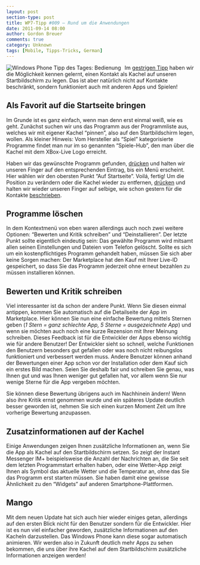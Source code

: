 ```yaml
---
layout: post
section-type: post
title: WP7-Tipp #009 – Rund um die Anwendungen
date: 2011-09-14 08:00
author: Gordon Breuer
comments: true
category: Unknown
tags: [Mobile, Tipps-Tricks, German]
---
```

<p><img style="margin: 0px 10px 0px 0px; display: inline; float: left" title="" alt="Windows Phone Tipp des Tages: Bedienung" align="left" src="http://anheledirwp.blob.core.windows.net/wordpress/2011/09/bedienung2.png" /></p>  <p>Im <a href="/post/2011/09/13/WP7-Tipp-008-%E2%80%93-Kontakte-im-Schnellzugriff.aspx">gestrigen Tipp</a> haben wir die Möglichkeit kennen gelernt, einen Kontakt als Kachel auf unseren Startbildschirm zu legen. Das ist aber natürlich nicht auf Kontakte beschränkt, sondern funktioniert auch mit anderen Apps und Spielen!</p>  <h2>Als Favorit auf die Startseite bringen</h2>  <p>Im Grunde ist es ganz einfach, wenn man denn erst einmal weiß, wie es geht. Zunächst suchen wir uns das Programm aus der Programmliste aus, welches wir mit eigener Kachel “pinnen”, also auf den Startbildschirm legen, wollen. Als kleiner Hinweis: Vom Hersteller als “Spiel” kategorisierte Programme findet man nur im so genannten “Spiele-Hub”, den man über die Kachel mit dem XBox-Live Logo erreicht.</p>  <p>Haben wir das gewünschte Programm gefunden, <a href="/post/2011/09/12/WP7-Tipp-007-%E2%80%93-Standard-Gesten.aspx">drücken</a> und halten wir unseren Finger auf den entsprechenden Eintrag, bis ein Menü erscheint. Hier wählen wir den obersten Punkt “Auf Startseite”. Voilá, fertig! Um die Position zu verändern oder die Kachel wieder zu entfernen, <a href="/post/2011/09/12/WP7-Tipp-007-%E2%80%93-Standard-Gesten.aspx">drücken</a> und halten wir wieder unseren Finger auf selbige, wie schon gestern für die Kontakte <a href="/post/2011/09/13/WP7-Tipp-008-%E2%80%93-Kontakte-im-Schnellzugriff.aspx">beschrieben</a>. </p>  <h2>Programme löschen</h2>  <p>In dem Kontextmenü von eben waren allerdings auch noch zwei weitere Optionen: “Bewerten und Kritik schreiben” und “Deinstallieren”. Der letzte Punkt sollte eigentlich eindeutig sein: Das gewählte Programm wird mitsamt allen seinen Einstellungen und Dateien vom Telefon gelöscht. Sollte es sich um ein kostenpflichtiges Programm gehandelt haben, müssen Sie sich aber keine Sorgen machen: Der Marketplace hat den Kauf mit Ihrer Live-ID gespeichert, so dass Sie das Programm jederzeit ohne erneut bezahlen zu müssen installieren können.</p>  <h2>Bewerten und Kritik schreiben</h2>  <p>Viel interessanter ist da schon der andere Punkt. Wenn Sie diesen einmal antippen, kommen Sie automatisch auf die Detailseite der App im Marketplace. Hier können Sie nun eine einfache Bewertung mittels Sternen geben (<em>1 Stern = ganz schlechte App, 5 Sterne = ausgezeichnete App</em>) und wenn sie möchten auch noch eine kurze Rezension mit Ihrer Meinung schreiben. Dieses Feedback ist für die Entwickler der Apps ebenso wichtig wie für andere Benutzer! Der Entwickler sieht so schnell, welche Funktionen den Benutzern besonders gut gefallen oder was noch nicht reibungslos funktioniert und verbessert werden muss. Andere Benutzer können anhand der Bewertungen einer App schon vor der Installation oder dem Kauf sich ein erstes Bild machen. Seien Sie deshalb fair und schreiben Sie genau, was Ihnen gut und was Ihnen weniger gut gefallen hat, vor allem wenn Sie nur wenige Sterne für die App vergeben möchten.</p>  <p>Sie können diese Bewertung übrigens auch im Nachhinein ändern! Wenn also ihre Kritik ernst genommen wurde und ein späteres Update deutlich besser geworden ist, nehmen Sie sich einen kurzen Moment Zeit um Ihre vorherige Bewertung anzupassen.</p>  <h2>Zusatzinformationen auf der Kachel</h2>  <p>Einige Anwendungen zeigen Ihnen zusätzliche Informationen an, wenn Sie die App als Kachel auf den Startbildschirm setzen. So zeigt der Instant Messenger IM+ beispielsweise die Anzahl der Nachrichten an, die Sie seit dem letzten Programmstart erhalten haben, oder eine Wetter-App zeigt Ihnen als Symbol das aktuelle Wetter und die Temperatur an, ohne das Sie das Programm erst starten müssen. Sie haben damit eine gewisse Ähnlichkeit zu den “Widgets” auf anderen Smartphone-Plattformen.</p>  <h2>Mango</h2>  <p>Mit dem neuen Update hat sich auch hier wieder einiges getan, allerdings auf den ersten Blick nicht für den Benutzer sondern für die Entwickler. Hier ist es nun viel einfacher geworden, zusätzliche Informationen auf den Kacheln darzustellen. Das Windows Phone kann diese sogar automatisch animieren. Wir werden also in Zukunft deutlich mehr Apps zu sehen bekommen, die uns über ihre Kachel auf dem Startbildschirm zusätzliche Informationen anzeigen werden!</p>

